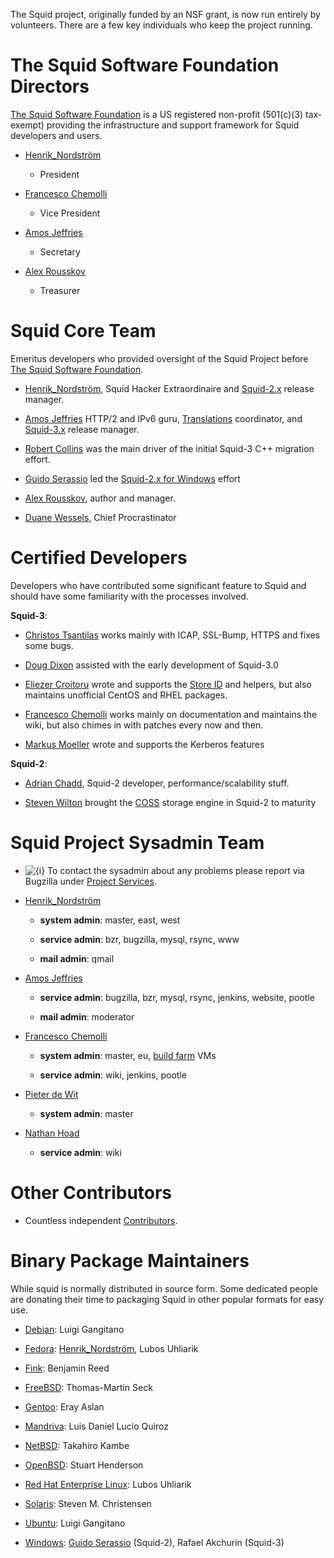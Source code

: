 The Squid project, originally funded by an NSF grant, is now run
entirely by volunteers. There are a few key individuals who keep the
project running.

# The Squid Software Foundation Directors

[The Squid Software Foundation](http://foundation.squid-cache.org/) is a
US registered non-profit (501(c)(3) tax-exempt) providing the
infrastructure and support framework for Squid developers and users.

  - [Henrik\_Nordström](https://wiki.squid-cache.org/action/show/WhoWeAre/Henrik_Nordstr%C3%B6m#)
    - President

  - [Francesco
    Chemolli](https://wiki.squid-cache.org/action/show/WhoWeAre/FrancescoChemolli#)
    - Vice President

  - [Amos
    Jeffries](https://wiki.squid-cache.org/action/show/WhoWeAre/AmosJeffries#)
    - Secretary

  - [Alex
    Rousskov](https://wiki.squid-cache.org/action/show/WhoWeAre/AlexRousskov#)
    - Treasurer

# Squid Core Team

Emeritus developers who provided oversight of the Squid Project before
[The Squid Software Foundation](http://foundation.squid-cache.org/).

  - [Henrik\_Nordström](https://wiki.squid-cache.org/action/show/WhoWeAre/Henrik_Nordstr%C3%B6m#),
    Squid Hacker Extraordinaire and
    [Squid-2.x](https://wiki.squid-cache.org/action/show/WhoWeAre/RoadMap/Squid2#)
    release manager.

  - [Amos
    Jeffries](https://wiki.squid-cache.org/action/show/WhoWeAre/AmosJeffries#)
    HTTP/2 and IPv6 guru,
    [Translations](https://wiki.squid-cache.org/action/show/WhoWeAre/Translations#)
    coordinator, and
    [Squid-3.x](https://wiki.squid-cache.org/action/show/WhoWeAre/RoadMap/Squid3#)
    release manager.

  - [Robert Collins](http://www.squid-cache.org/~robertc/) was the main
    driver of the initial Squid-3 C++ migration effort.

  - [Guido
    Serassio](https://wiki.squid-cache.org/action/show/WhoWeAre/GuidoSerassio#)
    led the [Squid-2.x for Windows](http://squid.acmeconsulting.it/)
    effort

  - [Alex
    Rousskov](https://wiki.squid-cache.org/action/show/WhoWeAre/AlexRousskov#),
    author and manager.

  - [Duane Wessels](http://wessels.squid-cache.org/), Chief
    Procrastinator

# Certified Developers

Developers who have contributed some significant feature to Squid and
should have some familiarity with the processes involved.

**Squid-3**:

  - [Christos
    Tsantilas](https://wiki.squid-cache.org/action/show/WhoWeAre/ChristosTsantilas#)
    works mainly with ICAP, SSL-Bump, HTTPS and fixes some bugs.

  - [Doug
    Dixon](https://wiki.squid-cache.org/action/show/WhoWeAre/DougDixon#)
    assisted with the early development of Squid-3.0

  - [Eliezer
    Croitoru](https://wiki.squid-cache.org/action/show/WhoWeAre/EliezerCroitoru#)
    wrote and supports the [Store
    ID](https://wiki.squid-cache.org/action/show/WhoWeAre/Features/StoreID#)
    and helpers, but also maintains unofficial CentOS and RHEL packages.

  - [Francesco
    Chemolli](https://wiki.squid-cache.org/action/show/WhoWeAre/FrancescoChemolli#)
    works mainly on documentation and maintains the wiki, but also
    chimes in with patches every now and then.

  - [Markus
    Moeller](https://wiki.squid-cache.org/action/show/WhoWeAre/MarkusMoeller#)
    wrote and supports the Kerberos features

**Squid-2**:

  - [Adrian Chadd](http://www.squid-cache.org/~adrian/), Squid-2
    developer, performance/scalability stuff.

  - [Steven
    Wilton](https://wiki.squid-cache.org/action/show/WhoWeAre/StevenWilton#)
    brought the
    [COSS](https://wiki.squid-cache.org/action/show/WhoWeAre/Features/CyclicObjectStorageSystem#)
    storage engine in Squid-2 to maturity

# Squid Project Sysadmin Team

  - ![{i}](https://wiki.squid-cache.org/wiki/squidtheme/img/icon-info.png)
    To contact the sysadmin about any problems please report via
    Bugzilla under [Project
    Services](http://bugs.squid-cache.org/enter_bug.cgi?product=Project%20Services).

  - [Henrik\_Nordström](https://wiki.squid-cache.org/action/show/WhoWeAre/Henrik_Nordstr%C3%B6m#)
    
      - **system admin**: master, east, west
    
      - **service admin**: bzr, bugzilla, mysql, rsync, www
    
      - **mail admin**: qmail

  - [Amos
    Jeffries](https://wiki.squid-cache.org/action/show/WhoWeAre/AmosJeffries#)
    
      - **service admin**: bugzilla, bzr, mysql, rsync, jenkins,
        website, pootle
    
      - **mail admin**: moderator

  - [Francesco
    Chemolli](https://wiki.squid-cache.org/action/show/WhoWeAre/FrancescoChemolli#)
    
      - **system admin**: master, eu, [build
        farm](https://wiki.squid-cache.org/action/show/WhoWeAre/BuildFarm#)
        VMs
    
      - **service admin**: wiki, jenkins, pootle

  - [Pieter de
    Wit](https://wiki.squid-cache.org/action/show/WhoWeAre/PieterDeWit#)
    
      - **system admin**: master

  - [Nathan
    Hoad](https://wiki.squid-cache.org/action/show/WhoWeAre/NathanHoad#)
    
      - **service admin**: wiki

# Other Contributors

  - Countless independent
    [Contributors](https://raw.githubusercontent.com/squid-cache/squid/master/CONTRIBUTORS).

# Binary Package Maintainers

While squid is normally distributed in source form. Some dedicated
people are donating their time to packaging Squid in other popular
formats for easy use.

  - [Debian](https://wiki.squid-cache.org/action/show/WhoWeAre/KnowledgeBase/Debian#):
    Luigi Gangitano

  - [Fedora](https://wiki.squid-cache.org/action/show/WhoWeAre/KnowledgeBase/Fedora#):
    [Henrik\_Nordström](https://wiki.squid-cache.org/action/show/WhoWeAre/Henrik_Nordstr%C3%B6m#),
    Lubos Uhliarik

  - [Fink](https://wiki.squid-cache.org/action/show/WhoWeAre/KnowledgeBase/Fink#):
    Benjamin Reed

  - [FreeBSD](https://wiki.squid-cache.org/action/show/WhoWeAre/KnowledgeBase/FreeBSD#):
    Thomas-Martin Seck

  - [Gentoo](https://wiki.squid-cache.org/action/show/WhoWeAre/KnowledgeBase/Gentoo#):
    Eray Aslan

  - [Mandriva](https://wiki.squid-cache.org/action/show/WhoWeAre/KnowledgeBase/Mandriva#):
    Luis Daniel Lucio Quiroz

  - [NetBSD](https://wiki.squid-cache.org/action/show/WhoWeAre/KnowledgeBase/NetBSD#):
    Takahiro Kambe

  - [OpenBSD](https://wiki.squid-cache.org/action/show/WhoWeAre/KnowledgeBase/OpenBsd#):
    Stuart Henderson

  - [Red Hat Enterprise
    Linux](https://wiki.squid-cache.org/action/show/WhoWeAre/KnowledgeBase/RedHat#):
    Lubos Uhliarik

  - [Solaris](https://wiki.squid-cache.org/action/show/WhoWeAre/KnowledgeBase/Solaris#):
    Steven M. Christensen

  - [Ubuntu](https://wiki.squid-cache.org/action/show/WhoWeAre/KnowledgeBase/Ubuntu#):
    Luigi Gangitano

  - [Windows](https://wiki.squid-cache.org/action/show/WhoWeAre/KnowledgeBase/Windows#):
    [Guido
    Serassio](https://wiki.squid-cache.org/action/show/WhoWeAre/GuidoSerassio#)
    (Squid-2), Rafael Akchurin (Squid-3)
